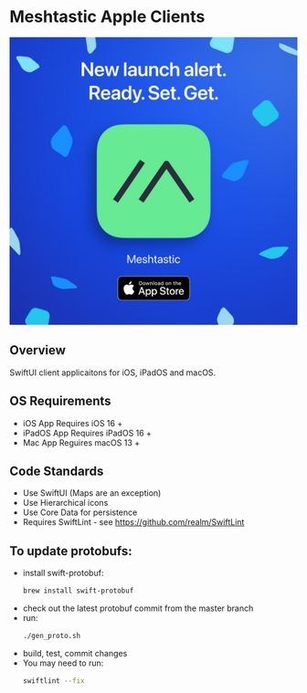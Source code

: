 # Meshtastic Apple Clients

<a href="https://apple.co/3Auysep">
    <img alt="Meshtastic App Store Launch Image" src="meshtastic-1080x1080.png" />
</a>


## Overview

SwiftUI client applicaitons for iOS, iPadOS and macOS.

## OS Requirements

* iOS App Requires iOS 16 +
* iPadOS App Requires iPadOS 16 +
* Mac App Reguires macOS 13 +

## Code Standards

- Use SwiftUI (Maps are an exception)
- Use Hierarchical icons
- Use Core Data for persistence
- Requires SwiftLint - see https://github.com/realm/SwiftLint

## To update protobufs:

- install swift-protobuf:
  ```bash
  brew install swift-protobuf
  ```
- check out the latest protobuf commit from the master branch
- run:
  ```bash
  ./gen_proto.sh
  ```
- build, test, commit changes
- You may need to run:
  ```bash
  swiftlint --fix
  ```
